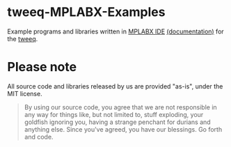 # tweeq-MPLABX-Examples
Example programs and libraries written in [MPLABX IDE](http://www.microchip.com/pagehandler/en-us/family/mplabx/home.html) [(documentation)](https://microchip.wikidot.com/mplabx:start) for the [tweeq](http://mopusworks.com/).

# Please note

All source code and libraries released by us are provided "as-is", under the MIT license.
>By using our source code, you agree that we are not responsible in any way for things like, but not limited to, stuff exploding, your goldfish ignoring you, having a strange penchant for durians and anything else.
>Since you've agreed, you have our blessings. Go forth and code.
